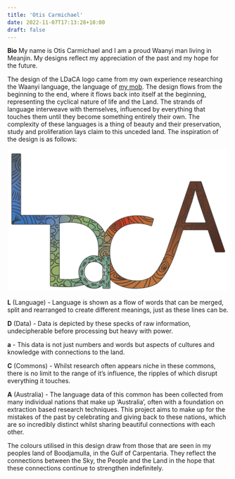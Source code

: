 ```yaml
---
title: 'Otis Carmichael'
date: 2022-11-07T17:13:28+10:00
draft: false
---
```


**Bio**
My name is Otis Carmichael and I am a proud Waanyi man living in Meanjin. My designs reflect my appreciation of the past and my hope for the future.

The design of the LDaCA logo came from my own experience researching the Waanyi language, the language of [my mob](https://en.wikipedia.org/wiki/Waanyi). The design flows from the beginning to the end, where it flows back into itself at the beginning, representing the cyclical nature of life and the Land. The strands of language interweave with themselves, influenced by everything that touches them until they become something entirely their own. The complexity of these languages is a thing of beauty and their preservation, study and proliferation lays claim to this unceded land. The inspiration of the design is as follows:

<img src="logo-dark.png" width="600">

**L** (Language) - Language is shown as a flow of words that can be merged, split and rearranged to create different meanings, just as these lines can be.

**D** (Data) - Data is depicted by these specks of raw information, undecipherable before processing but heavy with power.

**a** - This data is not just numbers and words but aspects of cultures and knowledge with connections to the land. 

**C** (Commons) - Whilst research often appears niche in these commons, there is no limit to the range of it’s influence, the ripples of which disrupt everything it touches.

**A** (Australia) - The language data of this common has been collected from many individual nations that make up ‘Australia’, often with a foundation on extraction based research techniques. This project aims to make up for the mistakes of the past by celebrating and giving back to these nations, which are so incredibly distinct whilst sharing beautiful connections with each other.

The colours utilised in this design draw from those that are seen in my peoples land of Boodjamulla, in the Gulf of Carpentaria. They reflect the connections between the Sky, the People and the Land in the hope that these connections continue to strengthen indefinitely.
